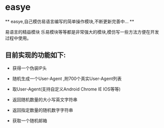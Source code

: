 # easye

** easye,自己模仿易语言编写的简单操作模块,不断更新完善中... **

易语言的精益模块 乐易模块等等都是非常强大的模块,模仿写一些方法方便在开发过程中使用。

## 目前实现的功能如下:

- 获得一个伪装IP头

- 随机生成一个User-Agent ,附700个真实User-Agent列表

- 取User-Agent(支持自定义Android Chrome IE IOS等等)

- 返回随机数量的大小写英文字符串 

- 返回指定数量的随机数字字符串 

- 获取一个随机邮箱 
